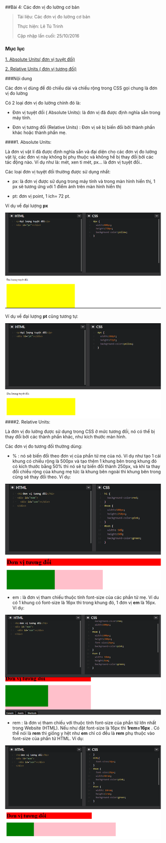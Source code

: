 ##Bài 4: Các đơn vị đo lường cơ bản

> Tài liệu: Các đơn vị đo lường cơ bản
> 
> Thực hiện: Lê Tú Trinh
> 
> Cập nhập lần cuối: 25/10/2016

### Mục lục

[1. Absolute Units( đơn vị tuyệt đối)](#1)

[2. Relative Units ( đơn vị tương đối)](#2)

###Nội dung

Các đơn vị dùng để đô chiều dài và chiều rộng trong CSS gọi chung là đơn vị đo lường

Có 2 loại đơn  vị đo lường chính đó là:

- Đơn vị tuyệt đối ( Absolute Units): là đơn vị đã được định nghĩa sẵn trong máy tính.

- Đơn vị tương đối (Relative Units) : Đơn vị sẽ bị biến đổi bởi thành phần khác hoặc thành phần mẹ.

<a name="1"></a>
####1. Absolute Units:

Là đơn vị vật lí đã được định nghĩa sẵn và đại diện cho các đơn vị đo lường vật lý, các đơn vị này không bị phụ thuộc và không hề bị thay đổi bởi các tác động nào. Ví dụ như là: mét, xen ti mét, px... là đơn vị tuyệt đối..

Các loại đơn vị tuyệt đối thường được sử dụng nhất:

- px: là đơn vị được sử dụng trong máy tính và trong màn hình hiển thị, 1 px sẽ tương ứng với 1 điểm ảnh trên màn hình hiển thị

- pt: đơn vị point, 1 ich= 72 pt.

Ví dụ về đại lượng **px**

![1](https://github.com/TrinhTu/web_developer/blob/master/Task05_CSS_Course_01/Bai_04/image/1.png)

Ví dụ về đại lượng **pt** cũng tương tự:

![2](https://github.com/TrinhTu/web_developer/blob/master/Task05_CSS_Course_01/Bai_04/image/2.png)
<a name="2"></a>
####2. Relative Units:

Là đơn vị đo lường được sử dụng trong CSS ở mức tương đối, nó có thể bị thay đổi bởi các thành phần khác, như kích thước màn hình.

Các đơn vị đo tương đối thường dùng: 

- % : nó sẽ biến đổi theo đơn vị của phần tử mẹ của nó. Ví dụ như tạo 1 cái khung có chiều rộng là 500px và tạo thêm 1 khung bên trong khung đó có kích thước bằng 50% thì nó sẽ tự biến đổi thành 250px, và khi ta thay đổi chiều rộng của khung mẹ tức là khung bên ngoài thì khung bên trong cũng sẽ thay đổi theo. Ví dụ:

![3](https://github.com/TrinhTu/web_developer/blob/master/Task05_CSS_Course_01/Bai_04/image/3.png)

- em : là đơn vị tham chiếu thuộc tính font-size của các phần tử mẹ. Ví du có 1 khung có font-size là 16px thì trong khung đó, 1 đơn vị **em** là 16px. Ví dụ:

![4](https://github.com/TrinhTu/web_developer/blob/master/Task05_CSS_Course_01/Bai_04/image/4.png)

- rem : là đơn vị tham chiếu với thuộc tính font-size của phần tử lớn nhất trong Website (HTML). Nếu như đặt font-size là 16px thì **1rem=16px** . Có thể nói là **rem** thì giống y hệt như **em** chỉ có đều là **rem** phụ thuộc vào font-size của phần tử HTML. Ví dụ:

![5](https://github.com/TrinhTu/web_developer/blob/master/Task05_CSS_Course_01/Bai_04/image/5.png)





